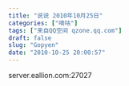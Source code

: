 ```yaml
---
title: "说说 2010年10月25日"
categories: ["嘀咕"]
tags: ["来自QQ空间 qzone.qq.com"]
draft: false
slug: "Gopyen"
date: "2010-10-25 20:00:57"
---
```


server.eallion.com:27027
